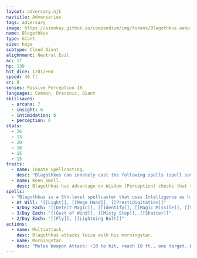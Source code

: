 ```yaml
---
layout: adversary.njk
navtitle: Adversaries
tags: adversary
image: https://simokay.github.io/compendium/img/tokens/Blagothkus.webp
name: Blagothkus
type: Giant
size: huge
subtype: Cloud Giant
alighnment: Neutral Evil
ac: 17
hp: 138
hit_dice: 12d12+60
speed: 40 ft
cr: 9
senses: Passive Perception 16
languages: Common, Draconic, Giant
skillsaves:
  - arcana: 7
  - insight: 6
  - intimidation: 6
  - perception: 6
stats:
  - 26
  - 13
  - 20
  - 16
  - 15
  - 15
traits:
  - name: Innate Spellcasting.
    desc: "Blagothkus can innately cast the following spells (spell save DC 15), requiring no material components:\n 3/day each: [[Fog Cloud]], [[Levitate]]"
  - name: Keen Smell.
    desc: Blagothkus has advantage on Wisdom (Perception) checks that rely on smell.
spells:
  - "Blagothkus is a 5th-level spellcaster that uses Intelligence as his spellcasting ability (spell save DC 15, +7 to hit with spell attacks). Blagothkus has the following spells prepared from the wizard spell list:"
  - At Will: "[[Light]], [[Mage Hand]], [[Prestidigitation]]"
  - 4/Day Each: "[[Detect Magic]], [[Identify]], [[Magic Missile]], [[Shield]]"
  - 3/Day Each: "[[Gust of Wind]], [[Misty Step]], [[Shatter]]"
  - 2/Day Each: "[[Fly]], [[Lightning Bolt]]"
actions:
  - name: Multiattack.
    desc: Blagothkus attacks twice with his morningstar.
  - name: Morningstar.
    desc: "Melee Weapon Attack: +10 to hit, reach 10 ft., one target. Hit: 21 (3d8 + 8) piercing damage."
---
```

